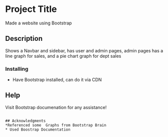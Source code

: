 # Project Title

Made a website using Bootstrap

## Description

Shows a Navbar and sidebar, has user and admin pages, admin pages has a line graph for sales, and a pie chart graph for dept sales


### Installing

* Have Bootstrap installed, can do it via CDN

## Help

Visit Bootstrap documenation for any assistance!
```

## Acknowledgments
*Referenced some  Graphs from Bootstrap Brain 
* Used Boostrap Documentation 
